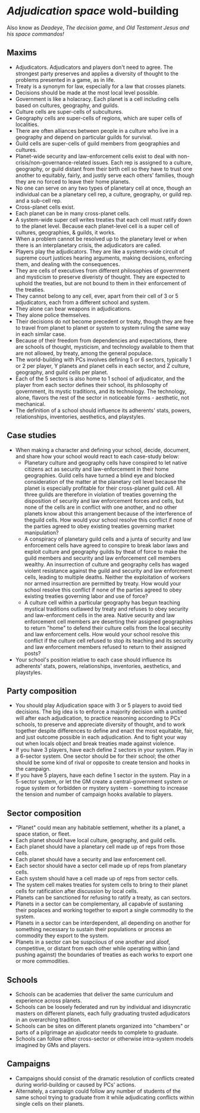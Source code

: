 # *Adjudication space* wold-building

Also know as *Deadeye*, *The decision game*, and *Old Testament Jesus and his space commandos!*

## Maxims

- Adjudicators. Adjudicators and players don't need to agree. The strongest party preserves and applies a diversity of thought to the problems presented in a game, as in life.
- Treaty is a synonym for law, especially for a law that crosses planets.
- Decisions should be made at the most local level possible.
- Government is like a holacracy. Each planet is a cell including cells based on cultures, geography, and guilds.
- Culture cells are super-cells of subcultures.
- Geography cells are super-cells of regions, which are super cells of localities.
- There are often alliances between people in a culture who live in a geography and depend on particular guilds for survival.
- Guild cells are super-cells of guild members from geographies and cultures.
- Planet-wide security and law-enforcement cells exist to deal with non-crisis/non-governance-related issues. Each rep is assigned to a culture, geography, or guild distant from their birth cell so they have to trust one another to equitably, fairly, and justly serve each others' families, though they are no forced to leave their home planets.
- No one can serve on any two types of planetary cell at once, though an individual can be a planetary cell rep, a culture, geography, or guild rep. and a sub-cell rep.
- Cross-planet cells exist. 
- Each planet can be in many cross-planet cells.
- A system-wide super cell writes treaties that each cell must ratify down to the planet level. Because each planet-level cell is a super cell of cultures, geographies, & guilds, it works.
- When a problem cannot be resolved up to the planetary level or when there is an interplanetary crisis, the adjudicators are called.
- Players play the adjudicators. They are like a systems-wide circuit of supreme court justices hearing arguments, making decisions, enforcing them, and dealing with the consequences.
- They are cells of executives from different philosophies of government and mysticism to preserve diveristy of thought. They are expected to uphold the treaties, but are not bound to them in their enforcement of the treaties.
- They cannot belong to any cell, ever, apart from their cell of 3 or 5 adjudicators, each from a different school and system.
- They alone can bear weapons in adjudications.
- They alone police themselves.
- Their decisions do not become precedent or treaty, though they are free to travel from planet to planet or system to system ruling the same way in each similar case.
- Because of their freedom from dependencies and expectations, there are schools of thought, mysticism, and technology available to them that are not allowed, by treaty, among the general populace.
- The world-building with PCs involves defining 5 or 6 sectors, typically 1 or 2 per player, Y planets and planet cells in each sector, and Z culture, geography, and guild cells per planet.
- Each of the 5 sectors is also home to 1 school of adjudicator, and the player from each sector defines their school, its philosophy of government, its mystic traditions, and its technology. The technology, alone, flavors the rest of the sector in noticeable forms - aesthetic, not mechanical.
- The definition of a school should influence its adherents' stats, powers, relationships, inventories, aesthetics, and playstyles.

## Case studies

- When making a character and defining your school, decide, document, and share how your school would react to each case-study below:
  - Planetary culture and geography cells have conspired to let native citizens act as security and law-enforcement in their home geographies. Guild cells have turned a blind eye and blocked consideration of the matter at the planetary cell level because the planet is especially profitable for their cross-planet guild cell. All three guilds are therefore in violation of treaties governing the disposition of security and law enforcement forces and cells, but none of the cells are in conflict with one another, and no other planets know about this arrangement because of the interference of theguild cells. How would your school resolve this conflict if none of the parties agreed to obey existing treaties governing market manipulation?
  - A conspiracy of planetary guild cells and a junta of security and law enforcement cells have agreed to conspire to break labor laws and exploit culture and geography guilds by theat of force to make the guild members and security and law enforcement cell members wealthy. An insurrection of culture and geography cells has waged violent resistance against the guild and security and law enforcment cells, leading to multiple deaths. Neither the exploitation of workers nor armed insurrection are permitted by treaty. How would your school resolve this conflict if none of the parties agreed to obey existing treaties governing labor and use of force?
  - A culture cell within a particular geography has begun teaching mystical traditions outlawed by treaty and refuses to obey security and law-enforcment cells in the area. Native security and law enforcement cell members are deserting their assigned geographies to return "home" to defend their culture cells from the local security and law enforcement cells. How would your school resolve this conflict if the culture cell refused to stop its teaching and its security and law enforcement members refused to return to their assigned posts?
- Your school's position relative to each case should influence its adherents' stats, powers, relationships, inventories, aesthetics, and playstyles.

## Party composition

- You should play Adjudication space with 3 or 5 players to avoid tied decisions. The big idea is to enforce a majority decision with a unitied will after each adjudication, to practice reasoning according to PCs' schools, to preserve and appreciate diversity of thought, and to work together despite differences to define and enact the most equitable, fair, and just outcome possible in each adjudication. And to fight your way out when locals object and break treaties made against violence.
- If you have 3 players, have each define 2 sectors in your system. Play in a 6-sector system. One sector should be for their school; the other should be some kind of rival or opposite to create tension and hooks in the campaign.
- If you have 5 players, have each define 1 sector in the system. Play in a 5-sector system, or let the GM create a central-government system or rogue system or forbidden or mystery system - something to increase the tension and number of campaign hooks available to players.

## Sector composition

- "Planet" could mean any habitable settlement, whether its a planet, a space station, or fleet.
- Each planet should have local culture, geography, and guild cells.
- Each planet should have a planetary cell made up of reps from those cells.
- Each planet should have a security and law enforcement cell.
- Each sector should have a sector cell made up of reps from planetary cells.
- Each system should have a cell made up of reps from sector cells.
- The system cell makes treaties for system cells to bring to their planet cells for ratification after discussion by local cells.
- Planets can be sanctioned for refusing to ratify a treaty, as can sectors.
- Planets in a sector can be complementary, all capabvle of sustaning their poplaces and working together to export a single commodity to the system.
- Planets in a sector can be interdependent, all depending on another for something necessary to sustain their populations or process an commodity they export to the system.
- Planets in a sector can be suspciious of one another and aloof, competitive, or distant from each other while operating within (and pushing against) the boundaries of treaties as each works to export one or more commodities.

## Schools

- Schools can be academies that deliver the same curriculum and experience across planets. 
- Schools can be loosely federated and run by individual and idisyncratic masters on different planets, each fully graduating trusted adjudicators in an overarching tradition.
- Schools can be sites on different planets organized into "chambers" or parts of a pilgrimage an ajudicator needs to complete to graduate.
- Schools can follow other cross-sector or otherwise intra-system models imagined by GMs and players.

## Campaigns

- Campaigns should consist of the dramatic resolution of conflicts created during world-building or caused by PCs' actions.
- Alternately, a campaign could follow any number of students of the same school trying to graduate from it while adjudicating conflicts within single cells on their planets.